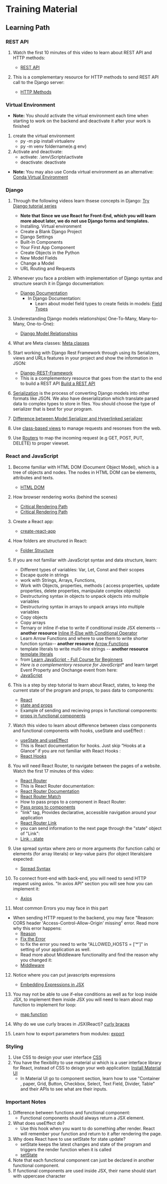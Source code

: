# Training Material

## Learning Path

### REST API

1. Watch the first 10 minutes of this video to learn about REST API and HTTP methods:
      - [REST API](https://www.youtube.com/watch?v=Q-BpqyOT3a8")

2. This is a complementary resource for HTTP methods to send REST API call to the Django server:
      - [HTTP Methods](https://restfulapi.net/http-methods/")

### Virtual Environment

- **Note:** You should activate the virtual environment each time when starting to work on the backend and deactivate it after your work is finished
1. create the virtual environment 
     - py -m pip install virtualenv
     - py -m venv foldername(e.g env)
2. Activate and deactivate:
     - activate: .\env\Scripts\activate
     - deactivate: deactivate
- **Note:** You may also use Conda virtual environment as an alternative: [Conda Virtual Environment](https://docs.conda.io/projects/conda/en/latest/user-guide/concepts/environments.html)

### Django
1. Through the following videos learn thsese concepts in Django: [Try Django tutorial series](https://www.youtube.com/playlist?list=PLEsfXFp6DpzTD1BD1aWNxS2Ep06vIkaeW) 
     - **Note that Since we use React for Front-End, which you will learn more about later, we do not use Django forms and templates.**
     - Installing. Virtual environment
     - Create a Blank Django Project
     - Django Settings
     - Built-In Components
     - Your First App Component
     - Create Objects in the Python
     - New Model Fields 
     - Change a Model
     - URL Routing and Requests
     
2. Whenever you face a problem with implementation of Django syntax and structure search it in Django documentation:
    - [Django Documentation](https://docs.djangoproject.com/en/3.1/)
      - In Django Documentation:
        - Learn about model field types to create fields in models: [Field Types](https://docs.djangoproject.com/en/3.1/topics/forms/modelforms/#topics-forms-modelforms)
    
3. Underestanding Django models relationships( One-To-Many, Many-to-Many, One-to-One):
    - [Django Model Relationships](https://www.youtube.com/watch?v=2KqhBkMv7aM)

4. What are Meta classes: [Meta classes](https://stackoverflow.com/questions/100003/what-are-metaclasses-in-python)

5. Start working with Django Rest Framework through using its Serializers, views and URLs features in your project and show the information in JSON:
    - [Django-REST-Framework](https://www.django-rest-framework.org/tutorial/quickstart/)
    - This is a complementory resource that goes from the start to the end to build a REST API [Build a REST API](https://medium.com/swlh/build-your-first-rest-api-with-django-rest-framework-e394e39a482c)
6. [Serialization](https://www.django-rest-framework.org/api-guide/serializers/) is the process of converting Django models into other formats like JSON. We also have deserialization which translate parsed data to complex types to store in files. You should choose the type of serializer that is best for your program.
7. [Difference between Model Serializer and Hyperlinked serializer](https://stackoverflow.com/questions/33421147/what-is-the-benefit-of-using-a-hyperlinkedmodelserializer-in-drf)
8. Use [class-based views](https://www.django-rest-framework.org/tutorial/3-class-based-views/) to manage requests and resonses from the web.
9. Use [Routers](https://www.django-rest-framework.org/api-guide/routers/) to map the incoming request (e.g GET, POST, PUT, DELETE) to proper viewset. 

### React and JavaScript

1. Become familiar with HTML DOM (Document Object Model), which is a tree of objects and nodes. The nodes in HTML DOM can be elements, attributes and texts.
    - [HTML DOM](https://www.youtube.com/watch?v=RbQGn6vBlys")

2. How browser rendering works (behind the scenes)
    - [Critical Rendering Path](https://blog.logrocket.com/how-browser-rendering-works-behind-the-scenes-6782b0e8fb10/)
    - [Critical Rendering Path](https://developer.mozilla.org/en-US/docs/Web/Performance/Critical_rendering_path)

3. Create a React app:
    - [create-react-app](https://github.com/facebook/create-react-app)

4. How folders are structured in React:
    - [Folder Structure](https://www.freecodecamp.org/news/quick-guide-to-understanding-and-creating-reactjs-apps-8457ee8f7123/)

5. If you are not familiar with JavaScript syntax and data structure, learn:
    - Different types of variables: Var, Let, Const and their scopes
    - Escape quote in strings
    - work with Strings, Arrays, Functions, 
    - Work with Objects, properties, methods ( access properties, update properties, delete properties, manipulate complex objects)
    - Destructuring syntax in objects to unpack objects into multiple variables
    - Destructuring syntax in arrays to unpack arrays into multiple variables
    - Copy objects
    - Copy arrays  
    - Ternary or inline if-else to write if conditional inside JSX elements -- **another resource** [Inline If-Else with Conditional Operator](https://reactjs.org/docs/conditional-rendering.html)
    - Learn Arrow Functions and where to use them to write shorter function syntax-- **another resource** [Arrow Functions](https://developer.mozilla.org/en-US/docs/Web/JavaScript/Reference/Functions/Arrow_functions)
    - template literals to write multi-line strings -- **another resource** [template literals](https://developer.mozilla.org/en-US/docs/Web/JavaScript/Reference/Template_literals)
    - from [Learn JavaScript - Full Course for Beginners](https://www.youtube.com/watch?v=PkZNo7MFNFg)
    - *Here is a complementory resource for JavaScript** and learn target Event Property and Onchange event from here:
    - [JavaScript](https://www.w3schools.com/js/)

6. This is a step by step tutorial to learn about React, states, to keep the current state of the program and props, to pass data to components:
    - [React](https://reactjs.org/docs/hello-world.html)
    - [state and props](https://reactjs.org/docs/faq-state.html)
    - Example of sending and recieving props in functional components:
    - [props in functional components](https://stackoverflow.com/questions/39963565/react-passing-down-props-to-functional-components)

7. Watch this video to learn about difference between class components and functional components with hooks, useState and useEffect :
    - [useState and useEffect](https://www.youtube.com/watch?v=iEVcCdbF1WQ")
    - This is React documentation for hooks. Just skip “Hooks at a Glance” if you are not familiar with React Hooks :
    - [React Hooks](https://reactjs.org/docs/hooks-intro.html)

8. You will need React Router, to navigate between the pages of a website. Watch the first 17 minutes of this video:
    - [React Router](https://www.youtube.com/watch?v=Law7wfdg_ls&pbjreload=101")
    - This is React Router documentation:
    - [React Router Documentation](https://reactrouter.com/web/guides/quick-start")
    - [React Router Match](https://reactrouter.com/web/api/match")
    - How to pass props to a component in React Router:
    - [Pass props to components](https://ui.dev/react-router-v4-pass-props-to-components/)
    - "link" tag, Provides declarative, accessible navigation around your application
    - [React Router Link](https://reactrouter.com/web/api/Link)
    - you can send information to the next page through the "state" object of "Link":
    - [Link - state](https://stackoverflow.com/questions/41736048/what-is-a-state-in-link-component-of-react-router)

9. Use spread syntax where zero or more arguments (for function calls) or elements (for array literals) or key-value pairs (for object literals)are expected:
    - [Spread Syntax](https://developer.mozilla.org/en-US/docs/Web/JavaScript/Reference/Operators/Spread_syntax)
10. To connect front-end with back-end, you will need to send HTTP request using axios. "In axios API" section you will see how you can implement it:
    - [Axios](https://github.com/axios/axios)

11. Most common Errors you may face in this part
- When sending HTTP request to the backend, you may face "Reason: CORS header 'Access-Control-Allow-Origin' missing" error. Read more why this error happens:
    - [Reason](https://stackoverflow.com/questions/31276220/%20%20%20%20cors-header-access-control-allow-origin-missing)
    - [Fix the Error](https://stackoverflow.com/questions/35760943/how-can-i-enable-cors-on-django-rest-framework)
    - to fix the error you need to write "ALLOWED_HOSTS = ['*']" in setting of your application as well.
    - Read more about Middleware functionality and find the reason why you changed it:
    - [Middleware](https://docs.djangoproject.com/en/3.1/topics/http/middleware/)
    
12. Notice where you can put javascripts expressions
    - [Embedding Expressions in JSX ](https://reactjs.org/docs/introducing-jsx.html)
    
13. You may not be able to use if-else conditions as well as for loop inside JSX, to implement them inside JSX you will need to learn about map function to implement for loop:
    - [map function](https://developer.mozilla.org/en-US/docs/Web/JavaScript/Reference/Global_Objects/Array/map)
    
14. Why do we use curly braces in JSX(React)?
[curly braces](https://stackoverflow.com/questions/43904825/what-do-curly-braces-mean-in-jsx-react)

15. Learn how to export parameters from modules:
[export](https://www.geeksforgeeks.org/reactjs-importing-exporting/)

### Styling

1. Use CSS to design your user interface [CSS](https://www.w3schools.com/css/) 
2. You have the flexibility to use material ui which is a user interface library for React, instead of CSS to deisgn your web application:
[Install Material UI](https://material-ui.com/getting-started/installation/) 
    - In Material UI go to component section, learn how to use "Container , paper, Grid, Button, Checkbox, Select, Text Field, Divider, Table" and their APIs to see what are their inputs.

### Important Notes
1. Difference between functions and functional component:
    - Functional components should always return a JSX element.
2. What does useEffect do? 
    - Use this hook when you want to do something after render. React will remember your function and return to it after rendering the page.
3. Why does React have to use setState for state update?
    - setState keeps the latest changes and state of the program and triggers the render function when it is called
    - [setState](https://stackoverflow.com/questions/53098873/why-does-react-have-to-use-setstate-for-state-update)
4. Note that each functional component can just be declared in another functional component.
5. If functional components are used inside JSX, their name should start with uppercase character

